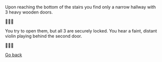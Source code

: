 Upon reaching the bottom of the stairs you find only a narrow hallway with 3 heavy wooden doors.

🚪🚪🚪

You try to open them, but all 3 are securely locked. You hear a faint, distant violin playing behind the second door. 

🎻🎵🎵

[Go back](2.md)